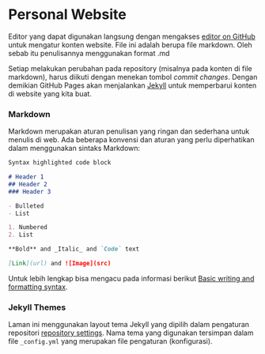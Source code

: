 # Personal Website

Editor yang dapat digunakan langsung dengan mengakses [editor on GitHub](https://github.com/khbasar/khbasar.github.io/edit/main/README.md) untuk mengatur konten website. File ini adalah berupa file markdown. Oleh sebab itu penulisannya menggunakan format .md

Setiap melakukan perubahan pada repository (misalnya pada konten di file markdown), harus diikuti dengan menekan tombol _commit changes_. Dengan demikian GitHub Pages akan menjalankan [Jekyll](https://jekyllrb.com/) untuk memperbarui konten di website yang kita buat.

### Markdown

Markdown merupakan aturan penulisan yang ringan dan sederhana untuk menulis di web. Ada beberapa konvensi dan aturan yang perlu diperhatikan dalam menggunakan sintaks Markdown: 

```markdown
Syntax highlighted code block

# Header 1
## Header 2
### Header 3

- Bulleted
- List

1. Numbered
2. List

**Bold** and _Italic_ and `Code` text

[Link](url) and ![Image](src)
```

Untuk lebih lengkap bisa mengacu pada informasi berikut [Basic writing and formatting syntax](https://docs.github.com/en/github/writing-on-github/getting-started-with-writing-and-formatting-on-github/basic-writing-and-formatting-syntax).

### Jekyll Themes

Laman ini menggunakan layout tema Jekyll yang dipilih dalam pengaturan repositori [repository settings](https://github.com/khbasar/khbasar.github.io/settings/pages). Nama tema yang digunakan tersimpan dalam file `_config.yml` yang merupakan file pengaturan (konfigurasi).
